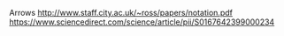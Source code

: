 Arrows
http://www.staff.city.ac.uk/~ross/papers/notation.pdf
https://www.sciencedirect.com/science/article/pii/S0167642399000234
